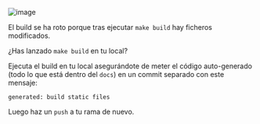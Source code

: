 ![image](https://media.giphy.com/media/d1E1msx7Yw5Ne1Fe/giphy.gif)

El build se ha roto porque tras ejecutar `make build` hay ficheros modificados.

¿Has lanzado `make build` en tu local?

Ejecuta el build en tu local asegurándote de meter el código auto-generado (todo lo que está dentro del `docs`) en un commit separado con este mensaje:

```
generated: build static files
```

Luego haz un `push` a tu rama de nuevo.
